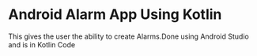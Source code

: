 # Android Alarm App Using Kotlin
 This gives the user the ability to create Alarms.Done using Android Studio and is in Kotlin Code
